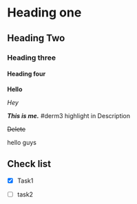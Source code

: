 # Heading one
## Heading Two
### Heading three
#### Heading four
**Hello**

*Hey*

***This is me.***  #derm3 highlight in Description

~~Delete~~

hello guys


## Check list
- [x] Task1
- [ ] task2



